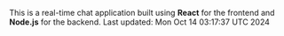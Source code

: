 This is a real-time chat application built using **React** for the frontend and **Node.js** for the backend.
Last updated: Mon Oct 14 03:17:37 UTC 2024
